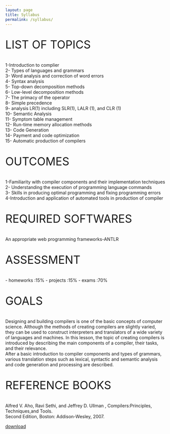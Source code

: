 ```yaml
---
layout: page
title: Syllabus
permalink: /syllabus/
---
```

<p style="font-size:35px;">LIST OF TOPICS</p>
1-Introduction to complier<br>
2- Types of languages and grammars<br>
3- Word analysis and correction of word errors<br>
4- Syntax analysis<br>
5- Top-down decomposition methods<br>
6- Low-level decomposition methods<br>
7- The primacy of the operator<br>
8- Simple precedence<br>
9- analysis LR(1) including SLR(1), LALR (1), and CLR (1)<br>
10- Semantic Analysis<br>
11- Symptom table management<br>
12- Run-time memory allocation methods<br>
13- Code Generation<br>
14- Payment and code optimization<br>
15- Automatic production of compilers<br>

<p style="font-size:35px;">OUTCOMES</p>

1-Familiarity with compiler components and their implementation techniques<br>
2- Understanding the execution of programming language commands<br>
3- Skills in producing optimal programming and fixing programming errors<br>
4-Introduction and application of automated tools in production of compiler<br>

<p style="font-size:35px;">REQUIRED SOFTWARES</p>
 An appropriate web programming frameworks-ANTLR


<p style="font-size:35px;">ASSESSMENT</p>
- homeworks :15%
- projects  :15%
- exams     :70%

<p style="font-size:35px;">GOALS</p>
Designing and building compilers is one of the basic concepts of computer science. Although the methods of creating compilers are slightly varied, they can be used to construct interpreters and translators of a wide variety of languages and machines. In this lesson, the topic of creating compilers is introduced by describing the main components of a compiler, their tasks, and their relevance.<br>
After a basic introduction to compiler components and types of grammars, various translation steps such as lexical, syntactic and semantic analysis and code generation and processing are described.

<p style="font-size:35px;">REFERENCE BOOKS</p>
Alfred V. Aho, Ravi Sethi, and Jeffrey D. Ullman , Compilers:Principles, Techniques,and Tools.<br>
Second Edition, Boston: Addison-Wesley, 2007.
 





















<a href="C:\compilers\compilers" target="_blank" download="download">download </a>
